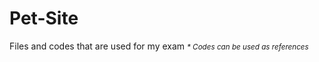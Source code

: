 # Pet-Site
Files and codes that are used for my exam
<small><i>* Codes can be used as references</i></small>
